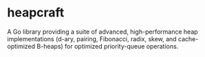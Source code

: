 # heapcraft
A Go library providing a suite of advanced, high-performance heap implementations (d-ary, pairing, Fibonacci, radix, skew, and cache-optimized B-heaps) for optimized priority-queue operations.

